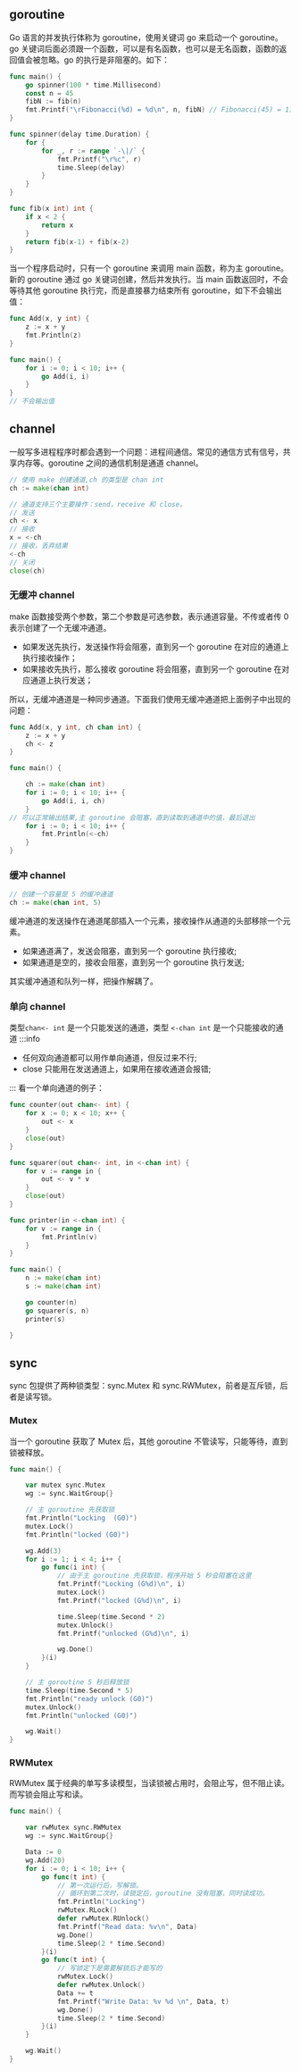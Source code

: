 ## goroutine

Go 语言的并发执行体称为 goroutine，使用关键词 go 来启动一个 goroutine。go 关键词后面必须跟一个函数，可以是有名函数，也可以是无名函数，函数的返回值会被忽略。go 的执行是非阻塞的。如下：

```go
func main() {
    go spinner(100 * time.Millisecond)
    const n = 45
    fibN := fib(n)
    fmt.Printf("\rFibonacci(%d) = %d\n", n, fibN) // Fibonacci(45) = 1134903170
}

func spinner(delay time.Duration) {
    for {
        for _, r := range `-\|/` {
            fmt.Printf("\r%c", r)
            time.Sleep(delay)
        }
    }
}

func fib(x int) int {
    if x < 2 {
        return x
    }
    return fib(x-1) + fib(x-2)
}
```

当一个程序启动时，只有一个 goroutine 来调用 main 函数，称为主 goroutine。新的 goroutine 通过 go 关键词创建，然后并发执行。当 main 函数返回时，不会等待其他 goroutine 执行完，而是直接暴力结束所有 goroutine，如下不会输出值：

```go
func Add(x, y int) {
    z := x + y
    fmt.Println(z)
}

func main() {
    for i := 0; i < 10; i++ {
        go Add(i, i)
    }
}
// 不会输出值
```

## channel

一般写多进程程序时都会遇到一个问题：进程间通信。常见的通信方式有信号，共享内存等。goroutine 之间的通信机制是通道 channel。

```go
// 使用 make 创建通道,ch 的类型是 chan int
ch := make(chan int)

// 通道支持三个主要操作：send，receive 和 close。
// 发送
ch <- x
// 接收
x = <-ch
// 接收，丢弃结果
<-ch
// 关闭
close(ch)
```

### 无缓冲 channel

make 函数接受两个参数，第二个参数是可选参数，表示通道容量。不传或者传 0 表示创建了一个无缓冲通道。

- 如果发送先执行，发送操作将会阻塞，直到另一个 goroutine 在对应的通道上执行接收操作；
- 如果接收先执行，那么接收 goroutine 将会阻塞，直到另一个 goroutine 在对应通道上执行发送；

所以，无缓冲通道是一种同步通道。下面我们使用无缓冲通道把上面例子中出现的问题：

```go
func Add(x, y int, ch chan int) {
    z := x + y
    ch <- z
}

func main() {

    ch := make(chan int)
    for i := 0; i < 10; i++ {
        go Add(i, i, ch)
    }
// 可以正常输出结果,主 goroutine 会阻塞，直到读取到通道中的值，最后退出
    for i := 0; i < 10; i++ {
        fmt.Println(<-ch)
    }
}
```

### 缓冲 channel

```go
// 创建一个容量是 5 的缓冲通道
ch := make(chan int, 5)
```

缓冲通道的发送操作在通道尾部插入一个元素，接收操作从通道的头部移除一个元素。

- 如果通道满了，发送会阻塞，直到另一个 goroutine 执行接收;
- 如果通道是空的，接收会阻塞，直到另一个 goroutine 执行发送;

其实缓冲通道和队列一样，把操作解耦了。

### 单向 channel

类型`chan<- int` 是一个只能发送的通道，类型 `<-chan int` 是一个只能接收的通道
:::info

- 任何双向通道都可以用作单向通道，但反过来不行;
- close 只能用在发送通道上，如果用在接收通道会报错;

:::
看一个单向通道的例子：

```go
func counter(out chan<- int) {
    for x := 0; x < 10; x++ {
        out <- x
    }
    close(out)
}

func squarer(out chan<- int, in <-chan int) {
    for v := range in {
        out <- v * v
    }
    close(out)
}

func printer(in <-chan int) {
    for v := range in {
        fmt.Println(v)
    }
}

func main() {
    n := make(chan int)
    s := make(chan int)

    go counter(n)
    go squarer(s, n)
    printer(s)

}
```

## sync

sync 包提供了两种锁类型：sync.Mutex 和 sync.RWMutex，前者是互斥锁，后者是读写锁。

### Mutex

当一个 goroutine 获取了 Mutex 后，其他 goroutine 不管读写，只能等待，直到锁被释放。

```go
func main() {

    var mutex sync.Mutex
    wg := sync.WaitGroup{}

    // 主 goroutine 先获取锁
    fmt.Println("Locking  (G0)")
    mutex.Lock()
    fmt.Println("locked (G0)")

    wg.Add(3)
    for i := 1; i < 4; i++ {
        go func(i int) {
            // 由于主 goroutine 先获取锁，程序开始 5 秒会阻塞在这里
            fmt.Printf("Locking (G%d)\n", i)
            mutex.Lock()
            fmt.Printf("locked (G%d)\n", i)

            time.Sleep(time.Second * 2)
            mutex.Unlock()
            fmt.Printf("unlocked (G%d)\n", i)

            wg.Done()
        }(i)
    }

    // 主 goroutine 5 秒后释放锁
    time.Sleep(time.Second * 5)
    fmt.Println("ready unlock (G0)")
    mutex.Unlock()
    fmt.Println("unlocked (G0)")

    wg.Wait()
}
```

### RWMutex

RWMutex 属于经典的单写多读模型，当读锁被占用时，会阻止写，但不阻止读。而写锁会阻止写和读。

```go
func main() {

    var rwMutex sync.RWMutex
    wg := sync.WaitGroup{}

    Data := 0
    wg.Add(20)
    for i := 0; i < 10; i++ {
        go func(t int) {
            // 第一次运行后，写解锁。
            // 循环到第二次时，读锁定后，goroutine 没有阻塞，同时读成功。
            fmt.Println("Locking")
            rwMutex.RLock()
            defer rwMutex.RUnlock()
            fmt.Printf("Read data: %v\n", Data)
            wg.Done()
            time.Sleep(2 * time.Second)
        }(i)
        go func(t int) {
            // 写锁定下是需要解锁后才能写的
            rwMutex.Lock()
            defer rwMutex.Unlock()
            Data += t
            fmt.Printf("Write Data: %v %d \n", Data, t)
            wg.Done()
            time.Sleep(2 * time.Second)
        }(i)
    }

    wg.Wait()
}
```
